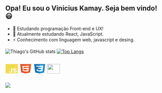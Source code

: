 ## Opa! Eu sou o Vinicius Kamay. Seja bem vindo! 😃

- 🔭 Estudando programação Front-end e UX!
- 🌱 Atualmente estudando React, JavaScript.
- ⚡ Conhecimento com linguagem web, javascript e desing.

![Thiago's GitHub stats](https://github-readme-stats.vercel.app/api?username=kamay164&show_icons=true&theme=github_dark)
[![Top Langs](https://github-readme-stats.vercel.app/api/top-langs/?username=kamay164&layout=compact&theme=github_dark&langs_count=8)](https://github.com/kamay164/github-readme-stats)

<div style="display: inline_block"><br>
  <img align="center" alt="" height="30" width="40" src="https://raw.githubusercontent.com/devicons/devicon/master/icons/javascript/javascript-plain.svg">
  <img align="center" alt="" height="30" width="40" src="https://raw.githubusercontent.com/devicons/devicon/master/icons/html5/html5-original.svg">
  <img align="center" alt="" height="30" width="40" src="https://raw.githubusercontent.com/devicons/devicon/master/icons/css3/css3-original.svg">
  <img align="center" alt="" height="30" width="40" src="https://cdn.jsdelivr.net/gh/devicons/devicon/icons/java/java-original.svg">
 
  <img align="right" alt="" height="150" style="border-radius:50px;" src="#">
</div>

 ##

<div> 
  <a href="https://www.linkedin.com/in/viniciuskamay/" target="_blank"><img src="https://img.shields.io/badge/-LinkedIn-%230077B5?style=for-the-badge&logo=linkedin&logoColor=white" target="_blank"></a> 
</div>
